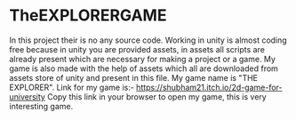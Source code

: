 # TheEXPLORERGAME
In this project their is no any source code.
Working in unity is almost coding free because in unity you are provided assets, in assets all scripts are already present which are necessary for making a project or a game.
My game is also made with the help of assets which all are downloaded from assets store of unity and present in this file.
My game name is "THE EXPLORER".
Link for my game is:-  https://shubham21.itch.io/2d-game-for-university
Copy this link in your browser to open my game, this is very interesting game.
